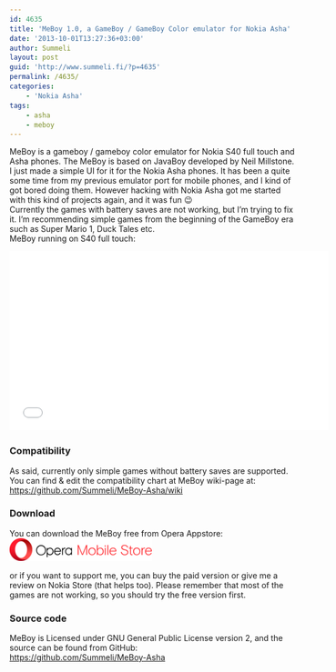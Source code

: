 ```yaml
---
id: 4635
title: 'MeBoy 1.0, a GameBoy / GameBoy Color emulator for Nokia Asha'
date: '2013-10-01T13:27:36+03:00'
author: Summeli
layout: post
guid: 'http://www.summeli.fi/?p=4635'
permalink: /4635/
categories:
    - 'Nokia Asha'
tags:
    - asha
    - meboy
---
```


MeBoy is a gameboy / gameboy color emulator for Nokia S40 full touch and Asha phones. The MeBoy is based on JavaBoy developed by Neil Millstone. I just made a simple UI for it for the Nokia Asha phones. It has been a quite some time from my previous emulator port for mobile phones, and I kind of got bored doing them. However hacking with Nokia Asha got me started with this kind of projects again, and it was fun 😉  
Currently the games with battery saves are not working, but I’m trying to fix it. I’m recommending simple games from the beginning of the GameBoy era such as Super Mario 1, Duck Tales etc.  
MeBoy running on S40 full touch:  

<iframe allowfullscreen="allowfullscreen" frameborder="0" height="315" loading="lazy" src="//www.youtube.com/embed/vuPs3mFJjtk" width="560"></iframe>

### Compatibility

As said, currently only simple games without battery saves are supported. You can find &amp; edit the compatibility chart at MeBoy wiki-page at: <https://github.com/Summeli/MeBoy-Asha/wiki>

### Download

You can download the MeBoy free from Opera Appstore:  
[![](/jekyll-export/wp-content/uploads/2018/11/Opera_Mobile_Store_logo-1.png)](http://ovi.sigma.apps.bemobi.com/en_in/meboy_lite.html)

or if you want to support me, you can buy the paid version or give me a review on Nokia Store (that helps too). Please remember that most of the games are not working, so you should try the free version first.

### Source code

MeBoy is Licensed under GNU General Public License version 2, and the source can be found from GitHub:  
<https://github.com/Summeli/MeBoy-Asha>